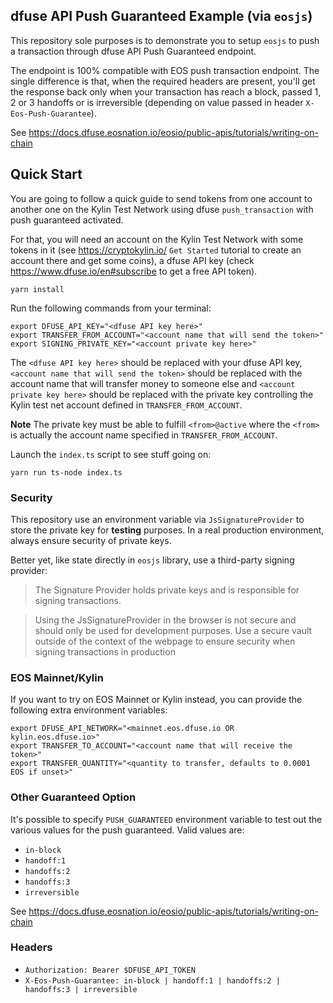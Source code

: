 ## dfuse API Push Guaranteed Example (via `eosjs`)

This repository sole purposes is to demonstrate you to setup `eosjs` to push a
transaction through dfuse API Push Guaranteed endpoint.

The endpoint is 100% compatible with EOS push transaction endpoint. The single
difference is that, when the required headers are present, you'll get the response
back only when your transaction has reach a block, passed 1, 2 or 3 handoffs or is
irreversible (depending on value passed in header `X-Eos-Push-Guarantee`).

See https://docs.dfuse.eosnation.io/eosio/public-apis/tutorials/writing-on-chain

## Quick Start

You are going to follow a quick guide to send tokens from one account to another
one on the Kylin Test Network using dfuse `push_transaction` with push guaranteed
activated.

For that, you will need an account on the Kylin Test Network with some tokens in
it (see https://cryptokylin.io/ `Get Started` tutorial to create an account there and
get some coins), a dfuse API key (check https://www.dfuse.io/en#subscribe to get a free
API token).

    yarn install

Run the following commands from your terminal:

    export DFUSE_API_KEY="<dfuse API key here>"
    export TRANSFER_FROM_ACCOUNT="<account name that will send the token>"
    export SIGNING_PRIVATE_KEY="<account private key here>"

The `<dfuse API key here>` should be replaced with your dfuse API key,
`<account name that will send the token>` should be replaced with the
account name that will transfer money to someone else and
`<account private key here>` should be replaced with the private key
controlling the Kylin test net account defined in `TRANSFER_FROM_ACCOUNT`.

**Note** The private key must be able to fulfill `<from>@active` where the
`<from>` is actually the account name specified in `TRANSFER_FROM_ACCOUNT`.

Launch the `index.ts` script to see stuff going on:

    yarn run ts-node index.ts

### Security

This repository use an environment variable via `JsSignatureProvider` to store the
private key for **testing** purposes. In a real production environment, always ensure
security of private keys.

Better yet, like state directly in `eosjs` library, use a third-party signing provider:

> The Signature Provider holds private keys and is responsible for signing transactions.

> Using the JsSignatureProvider in the browser is not secure and should only be used for development purposes. Use a secure vault outside of the context of the webpage to ensure security when signing transactions in production

### EOS Mainnet/Kylin

If you want to try on EOS Mainnet or Kylin instead, you can provide the following
extra environment variables:

    export DFUSE_API_NETWORK="<mainnet.eos.dfuse.io OR kylin.eos.dfuse.io>"
    export TRANSFER_TO_ACCOUNT="<account name that will receive the token>"
    export TRANSFER_QUANTITY="<quantity to transfer, defaults to 0.0001 EOS if unset>"

### Other Guaranteed Option

It's possible to specify `PUSH_GUARANTEED` environment variable to test out
the various values for the push guaranteed. Valid values are:

- `in-block`
- `handoff:1`
- `handoffs:2`
- `handoffs:3`
- `irreversible`

See https://docs.dfuse.eosnation.io/eosio/public-apis/tutorials/writing-on-chain

### Headers

- `Authorization: Bearer $DFUSE_API_TOKEN`
- `X-Eos-Push-Guarantee: in-block | handoff:1 | handoffs:2 | handoffs:3 | irreversible`

